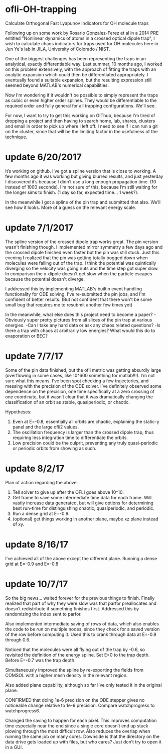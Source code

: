 # ofli-OH-trapping
Calculate Orthogonal Fast Lyapunov Indicators for OH molecule traps

Following up on some work by Rosario Gonzalez-Ferez et al in a 2014 PRE entitled "Nonlinear dynamics of atoms in a crossed optical dipole trap", I wish to calculate chaos indicators for traps used for OH molecules here in Jun Ye's lab in JILA, University of Colorado / NIST.

One of the biggest challenges has been representing the traps in an analytical, exactly differentiable way. Last summer, 10 months ago, I worked on this problem extensively, with the approach of fitting the traps with an analytic expansion which could then be differentiated appropriately. I eventually found a suitable expansion, but the resulting expression still seemed beyond MATLAB's numerical capabilities.

Now I'm wondering if it wouldn't be possible to simply represent the traps as cubic or even higher order splines. They would be differentiable to the required order and fully general for all trapping configurations. We'll see.

For now, I want to try to get this working on GIThub, because I'm tired of dropping a project and then having to search home, lab, shares, clusters and email in order to pick up where I left off. I need to see if I can run a git on the cluster, since that will be the limiting factor in the usefulness of the technique.

# update 6/20/2017
It’s working on github. I’ve got a spline version that is close to working. A few months ago it was working but giving blurred results, and just yesterday I discovered it’s because I didn’t use a long enough propagation time. (10 instead of 1000 seconds). I’m not sure of this, because I’m still waiting for the longer sims to finish. (1 day so far, expected time… 1 week?).

In the meanwhile I got a spline of the pin trap and submitted that also. We’ll see how it looks. More of a guess on the relevant energy scale.

# update 7/1/2017
The spline version of the crossed dipole trap works great. The pin version wasn't finishing though. I implemented mirror symmetry a few days ago and the crossed dipole finished even faster but the pin was still stuck. Just this evening I realized that the pin was getting totally bogged down when molecules were falling out of the trap. I think the potential was quintically diverging so the velocity was going nuts and the time step got super slow. In comparison the x-dipole doesn't get slow when the particle escapes because the potential doesn't diverge.

I addressed this by implementing MATLAB's builtin event handling functionality for ODE solving. I've re-submitted the pin jobs, and I'm confident of better results. (But not confident that there won't be some small bug that requires me to resubmit another few times yet)

In the meanwhile, what else does this project need to become a paper?
-Obviously super pretty pictures from all slices of the pin trap at various energies.
-Can I take any hard data or ask any chaos related questions?
-Is there a trap with chaos at arbitrarily low energies? What would this do to evaporation or BEC?

# update 7/7/17
Some of the pin data finished, but the ofli metric was getting absurdly large (overflowing in some cases, like 10^600 something for matlab!!!). I’m not sure what this means. I’ve been spot checking a few trajectories, and messing with the precision of the ODE solver. I’ve definitely observed some dependence on the precision, one time specifically at a zero crossing of one coordinate, but it wasn’t clear that it was dramatically changing the classification of an orbit as stable, quasiperiodic, or chaotic.

Hypotheses:
1. Even at E=-0.8, essentially all orbits are chaotic, explaining the static-y panel and the large ofli2 values.
2. The oscillation frequency is larger than the crossed dipole trap, thus requiring less integration time to differentiate the orbits.
3. Low precision could be the culprit, preventing any truly quasi-periodic or periodic orbits from showing as such.

# update 8/2/17
Plan of action regarding the above:
1. Tell solver to give up after the OFLI goes above 10^10.
2. Get frame to save some intermediate time data for each frame. Will vastly increase data generated, but will give options for determining best run-time for distinguishing chaotic, quasiperiodic, and periodic.
3. Run a dense grid at E=-0.9.
4. (optional) get things working in another plane, maybe xz plane instead of xy.

# update 8/16/17
I've achieved all of the above except the different plane. Running a dense grid at E=-0.9 and E=-0.8

# update 10/7/17
So the big news… waited forever for the previous things to finish. Finally realized that part of why they were slow was that parfor preallocates and doesn’t redistribute if something finishes first. Addressed this by randomizing the index sent to parfor.

Also implemented intermediate saving of rows of data, which also enables the code to be run on multiple nodes, since they check for a saved version of the row before computing it. Used this to crank through data at E=-0.9 through 0.6.

Noticed that the molecules were all flying out of the trap by -0.6, so revisited the definition of the energy spline. Set E=0 to the trap depth. Before E=-0.7 was the trap depth.

Simultaneously improved the spline by re-exporting the fields from COMSOL with a higher mesh density in the relevant region.

Also added plane capability, although so far I’ve only tested it in the original plane.

CONFIRMED that doing 1e-6 precision on the ODE stepper gives no noticeable change relative to 1e-9 precision. Compare watchprogress to watchprogress6.

Changed the saving to happen for each pixel. This improves computation time especially near the end since a single core doesn’t end up stuck plowing through the most difficult row. Also reduces the overlap when running the same job on many cores. Downside is that the directory on the data drive gets loaded up with files, but who cares? Just don’t try to open it in a GUI.